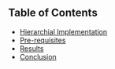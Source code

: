 ## Table of Contents

- [Hierarchial Implementation](Hierarchial.ipynb)
- [Pre-requisites](PRE-REQUISITES.md)
- [Results](RESULT.md)
- [Conclusion](CONCLUSION.md)


